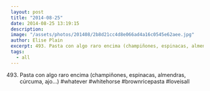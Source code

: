 ```yaml
---
layout: post
title: "2014-08-25"
date: 2014-08-25 13:19:15
description: 
image: "/assets/photos/201408/2b8d21cc4d8e066ad4a16c0545e62aee.jpg"
author: Elise Plain
excerpt: 493. Pasta con algo raro encima (champiñones, espinacas, almendras, cúrcuma, ajo...) #whatever #whitehorse #brownricepasta #loveisall
tags: 
  - all
---
```


493. Pasta con algo raro encima (champiñones, espinacas, almendras, cúrcuma, ajo...) #whatever #whitehorse #brownricepasta #loveisall
<p></p>
